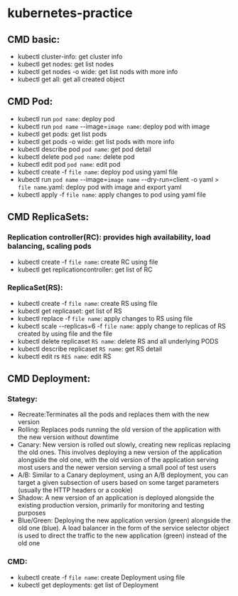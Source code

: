 # kubernetes-practice
## CMD basic:
- kubectl cluster-info: get cluster info
- kubectl get nodes: get list nodes
- kubectl get nodes -o wide: get list nods with more info
- kubectl get all: get all created object
  
## CMD Pod:
- kubectl run `pod name`: deploy pod
- kubectl run `pod name` --image=`image name`: deploy pod with image
- kubectl get pods: get list pods
- kubectl get pods -o wide: get list pods with more info
- kubectl describe pod `pod name`: get pod detail
- kubectl delete pod `pod name`: delete pod
- kubectl edit pod `pod name`: edit pod
- kubectl create -f `file name`: deploy pod using yaml file
- kubectl run `pod name` --image=`image name` --dry-run=client -o yaml > `file name`.yaml: deploy pod with image and export yaml
- kubectl apply -f `file name`: apply changes to pod using yaml file

## CMD ReplicaSets:
### Replication controller(RC): provides high availability, load balancing, scaling pods
- kubectl create -f `file name`: create RC using file
- kubectl get replicationcontroller: get list of RC
### ReplicaSet(RS):
- kubectl create -f `file name`: create RS using file
- kubectl get replicaset: get list of RS
- kubectl replace -f `file name`: apply changes to RS using file
- kubectl scale --replicas=6 -f `file name`: apply change to replicas of RS created by using file and the file
- kubectl delete replicaset `RS name`: delete RS and all underlying PODS
- kubectl describe replicaset `RS name`: get RS detail
- kubectl edit rs `RES name`: edit RS

## CMD Deployment:
### Stategy:
- Recreate:Terminates all the pods and replaces them with the new version
- Rolling: Replaces pods running the old version of the application with the new version without downtime
- Canary: New version is rolled out slowly, creating new replicas replacing the old ones. This involves deploying a new version of the application alongside the old one, with the old version of the application serving most users and the newer version serving a small pool of test users
- A/B: Similar to a Canary deployment, using an A/B deployment, you can target a given subsection of users based on some target parameters (usually the HTTP headers or a cookie)
- Shadow: A new version of an application is deployed alongside the existing production version, primarily for monitoring and testing purposes
- Blue/Green: Deploying the new application version (green) alongside the old one (blue). A load balancer in the form of the service selector object is used to direct the traffic to the new application (green) instead of the old one
### CMD:
- kubectl create -f `file name`: create Deployment using file
- kubectl get deployments: get list of Deployment

